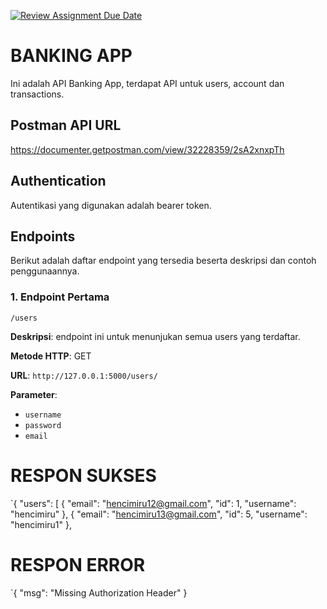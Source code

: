 [![Review Assignment Due Date](https://classroom.github.com/assets/deadline-readme-button-24ddc0f5d75046c5622901739e7c5dd533143b0c8e959d652212380cedb1ea36.svg)](https://classroom.github.com/a/TId9PLV9)

# BANKING APP
Ini adalah API Banking App, terdapat API untuk users, account dan transactions.

## Postman API URL
https://documenter.getpostman.com/view/32228359/2sA2xnxpTh


## Authentication

Autentikasi yang digunakan adalah bearer token.

## Endpoints

Berikut adalah daftar endpoint yang tersedia beserta deskripsi dan contoh penggunaannya.

### 1. Endpoint Pertama
    /users  
**Deskripsi**: 
    endpoint ini untuk menunjukan semua users yang terdaftar.

**Metode HTTP**: GET

**URL**: `http://127.0.0.1:5000/users/`

**Parameter**:

- `username`
- `password`
- `email`

# RESPON SUKSES
`{
  "users": [
{
      "email": "hencimiru12@gmail.com",
      "id": 1,
      "username": "hencimiru"
    },
    {
      "email": "hencimiru13@gmail.com",
      "id": 5,
      "username": "hencimiru1"
    },

# RESPON ERROR
`{
  "msg": "Missing Authorization Header"
}
